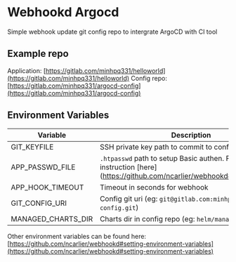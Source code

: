 # Webhookd Argocd
Simple webhook update git config repo to intergrate ArgoCD with CI tool

## Example repo

Application: [https://gitlab.com/minhpq331/helloworld](https://gitlab.com/minhpq331/helloworld)
Config repo: [https://gitlab.com/minhpq331/argocd-config](https://gitlab.com/minhpq331/argocd-config)

## Environment Variables

|      Variable      |                                                       Description                                                       |
|--------------------|-------------------------------------------------------------------------------------------------------------------------|
| GIT_KEYFILE        | SSH private key path to commit to config repo                                                                           |
| APP_PASSWD_FILE    | `.htpasswd` path to setup Basic authen. Follow instruction [here] (https://github.com/ncarlier/webhookd#authentication) |
| APP_HOOK_TIMEOUT   | Timeout in seconds for webhook                                                                                          |
| GIT_CONFIG_URI     | Config git uri (eg: `git@gitlab.com:minhpq331/argocd-config.git`)                                                       |
| MANAGED_CHARTS_DIR | Charts dir in config repo (eg: `helm/managed-chart`)                                                                    |

Other environment variables can be found here: [https://github.com/ncarlier/webhookd#setting-environment-variables](https://github.com/ncarlier/webhookd#setting-environment-variables)